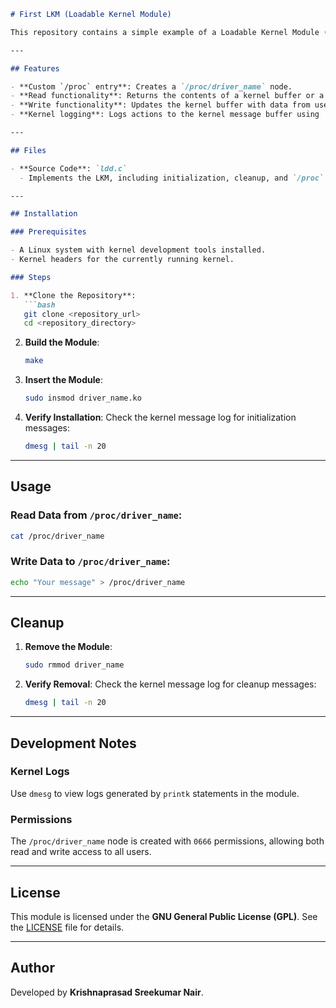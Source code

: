 ```markdown
# First LKM (Loadable Kernel Module)

This repository contains a simple example of a Loadable Kernel Module (LKM) for Linux, demonstrating basic interactions with the `/proc` filesystem through custom read and write handlers. It is designed for learning and experimenting with Linux kernel programming concepts.

---

## Features

- **Custom `/proc` entry**: Creates a `/proc/driver_name` node.
- **Read functionality**: Returns the contents of a kernel buffer or a default message ("Acknowledge\n") when read.
- **Write functionality**: Updates the kernel buffer with data from user space.
- **Kernel logging**: Logs actions to the kernel message buffer using `printk`.

---

## Files

- **Source Code**: `ldd.c`
  - Implements the LKM, including initialization, cleanup, and `/proc` entry operations.

---

## Installation

### Prerequisites

- A Linux system with kernel development tools installed.
- Kernel headers for the currently running kernel.

### Steps

1. **Clone the Repository**:
   ```bash
   git clone <repository_url>
   cd <repository_directory>
   ```

2. **Build the Module**:
   ```bash
   make
   ```

3. **Insert the Module**:
   ```bash
   sudo insmod driver_name.ko
   ```

4. **Verify Installation**:
   Check the kernel message log for initialization messages:
   ```bash
   dmesg | tail -n 20
   ```

---

## Usage

### Read Data from `/proc/driver_name`:
```bash
cat /proc/driver_name
```

### Write Data to `/proc/driver_name`:
```bash
echo "Your message" > /proc/driver_name
```

---

## Cleanup

1. **Remove the Module**:
   ```bash
   sudo rmmod driver_name
   ```

2. **Verify Removal**:
   Check the kernel message log for cleanup messages:
   ```bash
   dmesg | tail -n 20
   ```

---

## Development Notes

### Kernel Logs
Use `dmesg` to view logs generated by `printk` statements in the module.

### Permissions
The `/proc/driver_name` node is created with `0666` permissions, allowing both read and write access to all users.

---

## License

This module is licensed under the **GNU General Public License (GPL)**. See the [LICENSE](LICENSE) file for details.

---

## Author

Developed by **Krishnaprasad Sreekumar Nair**.
```
